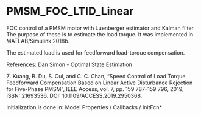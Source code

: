 # PMSM_FOC_LTID_Linear
FOC control of a PMSM motor with Luenberger estimator and Kalman filter. The purpose of these is to estimate the load torque.
It was implemented in MATLAB/Simulink 2018b.

The estimated load is used for feedforward load-torque compensation.

References: 
Dan Simon - Optimal State Estimation

Z. Kuang, B. Du, S. Cui, and C. C. Chan, “Speed Control of Load Torque Feedforward Compensation Based on Linear Active Disturbance Rejection for Five-Phase PMSM”, IEEE Access, vol. 7, pp. 159 787–159 796, 2019, ISSN: 21693536. DOI: 10.1109/ACCESS.2019.2950368.

Initialization is done in: Model Properties / Callbacks / InitFcn*
